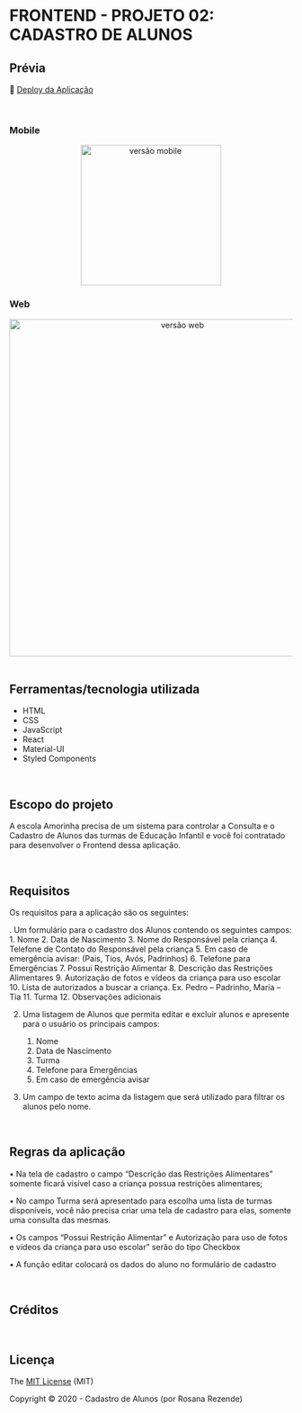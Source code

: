 # FRONTEND - PROJETO 02: CADASTRO DE ALUNOS

## Prévia

:dash: [Deploy da Aplicação]()

<br>

### Mobile

<div align="center">
  <img  width='250' src='' alt="versão mobile">
</div>

### Web

<div align="center">
  <img  width='600' src='' alt="versão web">
</div>

<br>

## Ferramentas/tecnologia utilizada

- HTML
- CSS 
- JavaScript
- React
- Material-UI
- Styled Components

<br>

## Escopo do projeto

A escola Amorinha precisa de um sistema para controlar a Consulta e o Cadastro de Alunos das turmas de Educação Infantil e você foi contratado para desenvolver o Frontend dessa aplicação.

<br>

## Requisitos

Os requisitos para a aplicação são os seguintes:

. Um formulário para o cadastro dos Alunos contendo os seguintes campos:
    1. Nome
    2. Data de Nascimento
    3. Nome do Responsável pela criança
    4. Telefone de Contato do Responsável pela criança
    5. Em caso de emergência avisar: (Pais, Tios, Avós, Padrinhos)
    6. Telefone para Emergências
    7. Possui Restrição Alimentar
    8. Descrição das Restrições Alimentares
    9. Autorização de fotos e vídeos da criança para uso escolar
    10. Lista de autorizados a buscar a criança. Ex. Pedro – Padrinho, Maria – Tia
    11. Turma
    12. Observações adicionais

2. Uma listagem de Alunos que permita editar e excluir alunos e apresente para o usuário os principais campos:
    1. Nome
    2. Data de Nascimento
    3. Turma
    4. Telefone para Emergências
    5. Em caso de emergência avisar

3. Um campo de texto acima da listagem que será utilizado para filtrar os alunos pelo nome.

<br>

## Regras da aplicação

• Na tela de cadastro o campo “Descrição das Restrições Alimentares”  somente ficará visível caso a criança possua restrições alimentares;

• No campo Turma será apresentado para escolha uma lista de turmas disponíveis, você não precisa criar uma tela de cadastro para elas, somente uma consulta das mesmas.

• Os campos “Possui Restrição Alimentar” e Autorização para uso de fotos e vídeos da criança para uso escolar” serão do tipo Checkbox

• A função editar colocará os dados do aluno no formulário de cadastro

<br>

## Créditos

<!-- O layout foi inspirado no design de ToDo List de [Kövesházi Dániel](https://dribbble.com/shots/2458929-DailyUI-042-ToDo-List) -->

<br>

## Licença

The [MIT License]() (MIT)

Copyright :copyright: 2020 - Cadastro de Alunos (por Rosana Rezende)

<br>
